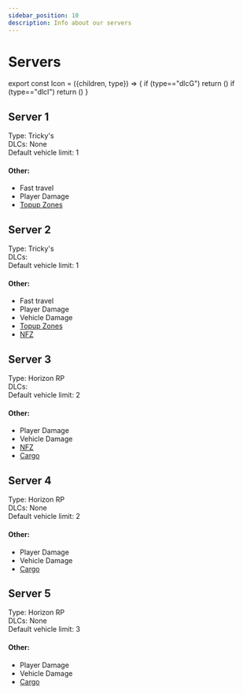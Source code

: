 ```yaml
---
sidebar_position: 10
description: Info about our servers
---
```

# Servers
export const Icon = ({children, type}) => {
  if (type=="dlcG") return (<i class="fa-solid fa-gun" title="Weapon DLC"></i>)
  if (type=="dlcI") return (<i class="fa-solid fa-industry" title="Industrial DLC"></i>)
}

## Server 1
Type: Tricky's<br/>
DLCs: None<br/>
Default vehicle limit: 1

#### Other:
- Fast travel
- Player Damage
- <a href="/stormworks/topup-zone">Topup Zones</a>

## Server 2
Type: Tricky's<br/>
DLCs: <Icon type="dlcG"></Icon> <Icon type="dlcI"></Icon><br/>
Default vehicle limit: 1

#### Other:
- Fast travel
- Player Damage
- Vehicle Damage
- <a href="/stormworks/topup-zone">Topup Zones</a>
- <a href="/stormworks/no-fire-zone">NFZ</a>

## Server 3
Type: Horizon RP<br/>
DLCs: <Icon type="dlcG"></Icon><br/>
Default vehicle limit: 2

#### Other:
- Player Damage
- Vehicle Damage
- <a href="/stormworks/no-fire-zone">NFZ</a>
- <a href="/stormworks/HRP/cargo-oil">Cargo</a>

## Server 4
Type: Horizon RP<br/>
DLCs: None<br/>
Default vehicle limit: 2

#### Other:
- Player Damage
- Vehicle Damage
- <a href="/stormworks/HRP/cargo-oil">Cargo</a>

## Server 5
Type: Horizon RP<br/>
DLCs: None<br/>
Default vehicle limit: 3

#### Other:
- Player Damage
- Vehicle Damage
- <a href="/stormworks/HRP/cargo-oil">Cargo</a>